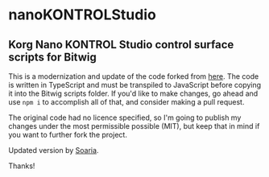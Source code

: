 # nanoKONTROLStudio
## Korg Nano KONTROL Studio control surface scripts for Bitwig

This is a modernization and update of the code forked from [here](https://github.com/olaims/nanoKONTROLStudio). The code is written in TypeScript and must be transpiled to JavaScript before copying it into the Bitwig scripts folder. If you'd like to make changes, go ahead and use `npm i` to accomplish all of that, and consider making a pull request.

The original code had no licence specified, so I'm going to publish my changes under the most permissible possible (MIT), but keep that in mind if you want to further fork the project.

Updated version by [Soaria](https://soaria.ca).

Thanks!

